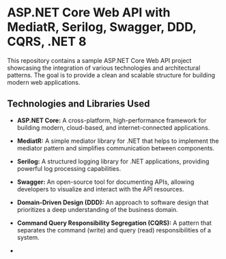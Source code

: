 # ASP.NET Core Web API with MediatR, Serilog, Swagger, DDD, CQRS, .NET 8

This repository contains a sample ASP.NET Core Web API project showcasing the integration of various technologies and architectural patterns. The goal is to provide a clean and scalable structure for building modern web applications.

## Technologies and Libraries Used

- **ASP.NET Core:** A cross-platform, high-performance framework for building modern, cloud-based, and internet-connected applications.

- **MediatR:** A simple mediator library for .NET that helps to implement the mediator pattern and simplifies communication between components.

- **Serilog:** A structured logging library for .NET applications, providing powerful log processing capabilities.
  
- **Swagger:** An open-source tool for documenting APIs, allowing developers to visualize and interact with the API resources.

- **Domain-Driven Design (DDD):** An approach to software design that prioritizes a deep understanding of the business domain.

- **Command Query Responsibility Segregation (CQRS):** A pattern that separates the command (write) and query (read) responsibilities of a system.
- 
